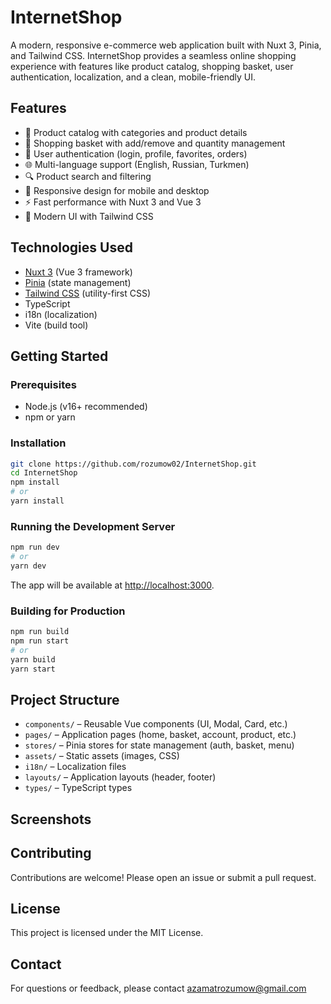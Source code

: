 # InternetShop

A modern, responsive e-commerce web application built with Nuxt 3, Pinia, and Tailwind CSS. InternetShop provides a seamless online shopping experience with features like product catalog, shopping basket, user authentication, localization, and a clean, mobile-friendly UI.

## Features

- 🛒 Product catalog with categories and product details
- 🧺 Shopping basket with add/remove and quantity management
- 👤 User authentication (login, profile, favorites, orders)
- 🌐 Multi-language support (English, Russian, Turkmen)
- 🔍 Product search and filtering
- 📱 Responsive design for mobile and desktop
- ⚡ Fast performance with Nuxt 3 and Vue 3
- 🎨 Modern UI with Tailwind CSS

## Technologies Used

- [Nuxt 3](https://nuxt.com/) (Vue 3 framework)
- [Pinia](https://pinia.vuejs.org/) (state management)
- [Tailwind CSS](https://tailwindcss.com/) (utility-first CSS)
- TypeScript
- i18n (localization)
- Vite (build tool)

## Getting Started

### Prerequisites

- Node.js (v16+ recommended)
- npm or yarn

### Installation

```bash
git clone https://github.com/rozumow02/InternetShop.git
cd InternetShop
npm install
# or
yarn install
```

### Running the Development Server

```bash
npm run dev
# or
yarn dev
```

The app will be available at [http://localhost:3000](http://localhost:3000).

### Building for Production

```bash
npm run build
npm run start
# or
yarn build
yarn start
```

## Project Structure

- `components/` – Reusable Vue components (UI, Modal, Card, etc.)
- `pages/` – Application pages (home, basket, account, product, etc.)
- `stores/` – Pinia stores for state management (auth, basket, menu)
- `assets/` – Static assets (images, CSS)
- `i18n/` – Localization files
- `layouts/` – Application layouts (header, footer)
- `types/` – TypeScript types

## Screenshots

<!-- Add screenshots here if available -->
<!-- ![Home Page](assets/images/screenshot-home.png) -->

## Contributing

Contributions are welcome! Please open an issue or submit a pull request.

## License

This project is licensed under the MIT License.

## Contact

For questions or feedback, please contact azamatrozumow@gmail.com
